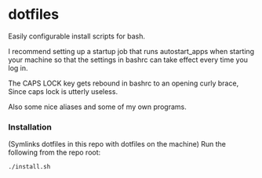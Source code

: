 # dotfiles
Easily configurable install scripts for bash.

I recommend setting up a startup job that runs autostart_apps when starting
your machine so that the settings in bashrc can take effect every time you log in.

The CAPS LOCK key gets rebound in bashrc to an opening curly brace, Since caps lock is utterly useless.

Also some nice aliases and some of my own programs.


### Installation
(Symlinks dotfiles in this repo with dotfiles on the machine)
Run the following from the repo root:
```sh
./install.sh
